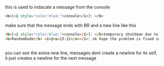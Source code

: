 this is used to indacate a message from the console
```html
<b>[<i style="color:blue;">console</i>]: </b>
```
make sure that the message ends with BR and a new line like this
```html
<b>[<i style="color:blue;">console</i>]: </b>temporary shutdown due to enxpected issues<br>
<b>RandomDude</b> <i>@<u>13:12</u></i>: ok hope the problem is fixed soon<br>
​
```
you can see the extea new line, messages dont create a newline for its self, it just creates a newline for the next message